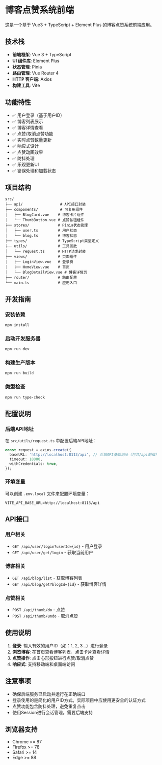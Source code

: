 # 博客点赞系统前端

这是一个基于 Vue3 + TypeScript + Element Plus 的博客点赞系统前端应用。

## 技术栈

- **前端框架**: Vue 3 + TypeScript
- **UI 组件库**: Element Plus
- **状态管理**: Pinia
- **路由管理**: Vue Router 4
- **HTTP 客户端**: Axios
- **构建工具**: Vite

## 功能特性

- ✅ 用户登录（基于用户ID）
- ✅ 博客列表展示
- ✅ 博客详情查看
- ✅ 点赞/取消点赞功能
- ✅ 实时点赞数量更新
- ✅ 响应式设计
- ✅ 点赞动画效果
- ✅ 防抖处理
- ✅ 乐观更新UI
- ✅ 错误处理和加载状态

## 项目结构

```
src/
├── api/                 # API接口封装
├── components/          # 可复用组件
│   ├── BlogCard.vue    # 博客卡片组件
│   └── ThumbButton.vue # 点赞按钮组件
├── stores/             # Pinia状态管理
│   ├── user.ts         # 用户状态
│   └── blog.ts         # 博客状态
├── types/              # TypeScript类型定义
├── utils/              # 工具函数
│   └── request.ts      # HTTP请求封装
├── views/              # 页面组件
│   ├── LoginView.vue   # 登录页
│   ├── HomeView.vue    # 首页
│   └── BlogDetailView.vue # 博客详情页
├── router/             # 路由配置
└── main.ts             # 应用入口
```

## 开发指南

### 安装依赖

```bash
npm install
```

### 启动开发服务器

```bash
npm run dev
```

### 构建生产版本

```bash
npm run build
```

### 类型检查

```bash
npm run type-check
```

## 配置说明

### 后端API地址

在 `src/utils/request.ts` 中配置后端API地址：

```typescript
const request = axios.create({
  baseURL: 'http://localhost:8113/api', // 后端API基础地址（包含/api前缀）
  timeout: 10000,
  withCredentials: true,
});
```

### 环境变量

可以创建 `.env.local` 文件来配置环境变量：

```
VITE_API_BASE_URL=http://localhost:8113/api
```

## API接口

### 用户相关
- `GET /api/user/login?userId={id}` - 用户登录
- `GET /api/user/get/login` - 获取当前用户

### 博客相关
- `GET /api/blog/list` - 获取博客列表
- `GET /api/blog/get?blogId={id}` - 获取博客详情

### 点赞相关
- `POST /api/thumb/do` - 点赞
- `POST /api/thumb/undo` - 取消点赞

## 使用说明

1. **登录**: 输入有效的用户ID（如：1, 2, 3...）进行登录
2. **浏览博客**: 在首页查看博客列表，点击卡片查看详情
3. **点赞操作**: 点击心形按钮进行点赞/取消点赞
4. **响应式**: 支持移动端和桌面端访问

## 注意事项

- 确保后端服务已启动并运行在正确端口
- 登录使用的是简化的用户ID方式，实际项目中应使用更安全的认证方式
- 点赞功能包含防抖处理，避免重复点击
- 使用Session进行会话管理，需要后端支持

## 浏览器支持

- Chrome >= 87
- Firefox >= 78
- Safari >= 14
- Edge >= 88
